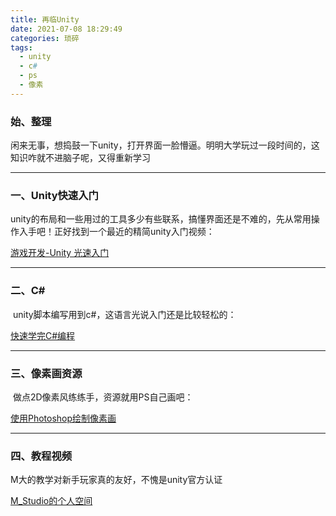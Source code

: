 ```yaml
---
title: 再临Unity
date: 2021-07-08 18:29:49
categories: 琐碎
tags:
  - unity
  - c#
  - ps
  - 像素
---
```




### 		始、整理

​	闲来无事，想捣鼓一下unity，打开界面一脸懵逼。明明大学玩过一段时间的，这知识咋就不进脑子呢，又得重新学习

<!--more-->

------



### 		一、Unity快速入门

​	unity的布局和一些用过的工具多少有些联系，搞懂界面还是不难的，先从常用操作入手吧！正好找到一个最近的精简unity入门视频：

[游戏开发-Unity 光速入门](ttps://www.bilibili.com/video/BV1Yh411h7zk?p=2)



------



### 		二、C#

​	unity脚本编写用到c#，这语言光说入门还是比较轻松的：

[快速学完C#编程](https://www.bilibili.com/video/BV1sy4y1u7cw)



------



### 		三、像素画资源

​	做点2D像素风练练手，资源就用PS自己画吧：

[使用Photoshop绘制像素画](https://www.bilibili.com/video/BV1o4411V7dv)



------



### 	四、教程视频

M大的教学对新手玩家真的友好，不愧是unity官方认证

[M_Studio的个人空间](https://space.bilibili.com/370283072?spm_id_from=333.788.b_636f6d6d656e74.1)

